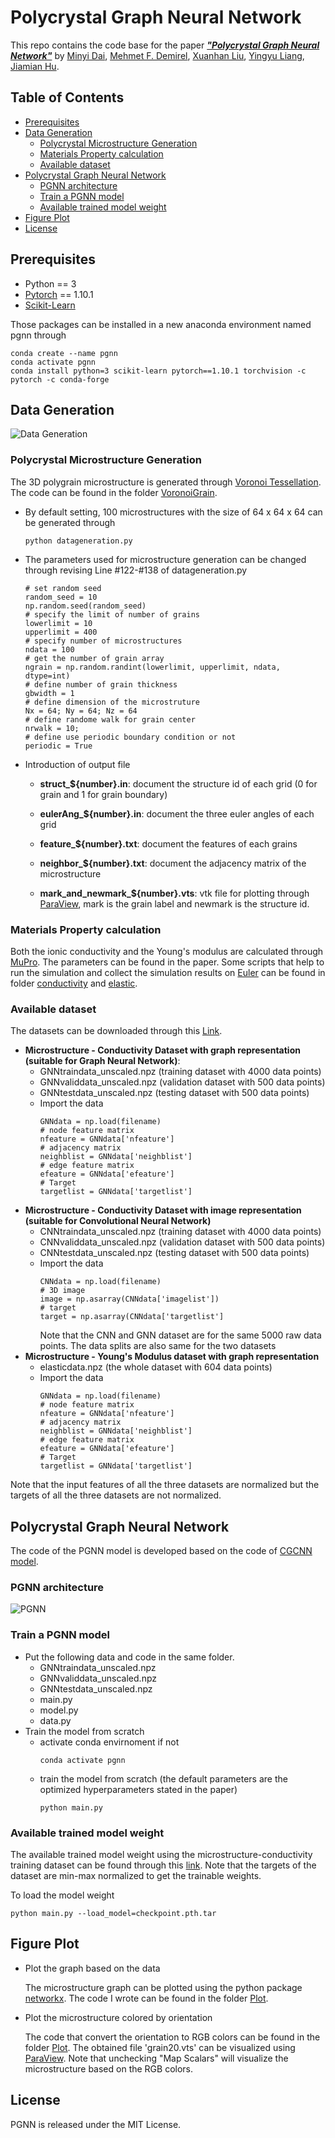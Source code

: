 # Polycrystal Graph Neural Network 

This repo contains the code base for the paper [***"Polycrystal Graph Neural Network"***]()
by [Minyi Dai](https://www.linkedin.com/in/minyi-dai-7bb82b197/), 
[Mehmet F. Demirel](http://cs.wisc.edu/~demirel), 
[Xuanhan Liu](https://www.linkedin.com/in/xuanhan-liu-2976b3218/),
[Yingyu Liang](http://cs.wisc.edu/~yliang), 
[Jiamian Hu](https://mesomod.weebly.com/people.html).

## Table of Contents

- [Prerequisites](#prerequisites)
- [Data Generation](#data-generation)
  - [Polycrystal Microstructure Generation](#polycrystal-microstructure-generation)
  - [Materials Property calculation](#materials-property-calculation)
  - [Available dataset](#available-dataset)
- [Polycrystal Graph Neural Network](#polycrystal-graph-neural-network)
  - [PGNN architecture](#pgnn-architecture)
  - [Train a PGNN model](#train-a-pgnn-model)
  - [Available trained model weight](#available-trained-model-weight)
- [Figure Plot](#figure-plot)
- [License](license)

## Prerequisites
- Python == 3
- [Pytorch](https://pytorch.org/) == 1.10.1
- [Scikit-Learn](https://scikit-learn.org/stable/) 

Those packages can be installed in a new anaconda environment named pgnn through
```
conda create --name pgnn
conda activate pgnn
conda install python=3 scikit-learn pytorch==1.10.1 torchvision -c pytorch -c conda-forge
```



### 
## Data Generation

![Data Generation](https://github.com/mdai26/PGNN/blob/main/Images/figure1.png)

### Polycrystal Microstructure Generation

The 3D polygrain microstructure is generated through [Voronoi Tessellation](https://en.wikipedia.org/wiki/Voronoi_diagram). The code can be found in the folder [VoronoiGrain](https://github.com/mdai26/PGNN/tree/main/Voronoigrain).

- By default setting, 100 microstructures with the size of 64 x 64 x 64 can be generated through
  ```
  python datageneration.py
  ```

- The parameters used for microstructure generation can be changed through revising Line #122-#138 of datageneration.py
  ```
  # set random seed
  random_seed = 10
  np.random.seed(random_seed)
  # specify the limit of number of grains
  lowerlimit = 10
  upperlimit = 400
  # specify number of microstructures
  ndata = 100
  # get the number of grain array
  ngrain = np.random.randint(lowerlimit, upperlimit, ndata, dtype=int)
  # define number of grain thickness
  gbwidth = 1
  # define dimension of the microstruture
  Nx = 64; Ny = 64; Nz = 64
  # define randome walk for grain center
  nrwalk = 10;
  # define use periodic boundary condition or not
  periodic = True
  ```
- Introduction of output file

  - **struct_${number}.in**: document the structure id of each grid (0 for grain and 1 for grain boundary)

  - **eulerAng_${number}.in**: document the three euler angles of each grid

  - **feature_${number}.txt**: document the features of each grains

  - **neighbor_${number}.txt**: document the adjacency matrix of the microstructure

  - **mark_and_newmark_${number}.vts**: vtk file for plotting through [ParaView](https://www.paraview.org/), mark is the grain label and newmark is the structure id. 

### Materials Property calculation

Both the ionic conductivity and the Young's modulus are calculated through [MuPro](https://www.mupro.co/). The parameters can be found in the paper. Some scripts that help to run the simulation and collect the simulation results on [Euler](https://wacc.wisc.edu/resources/docs/faqs.html) can be found in folder [conductivity](https://github.com/mdai26/PGNN/tree/main/conductivity) and [elastic](https://github.com/mdai26/PGNN/tree/main/elastic).

### Available dataset

The datasets can be downloaded through this [Link](https://drive.google.com/drive/folders/1ZxbRhB0Q5BLh89LYblG_GZGJsqtsiMuq?usp=sharing).

- **Microstructure - Conductivity Dataset with graph representation (suitable for Graph Neural Network)**: 
  - GNNtraindata_unscaled.npz (training dataset with 4000 data points)
  - GNNvaliddata_unscaled.npz (validation dataset with 500 data points)
  - GNNtestdata_unscaled.npz (testing dataset with 500 data points)
  - Import the data
    ```
    GNNdata = np.load(filename)
    # node feature matrix
    nfeature = GNNdata['nfeature']
    # adjacency matrix
    neighblist = GNNdata['neighblist']
    # edge feature matrix
    efeature = GNNdata['efeature']
    # Target
    targetlist = GNNdata['targetlist']
    ```
- **Microstructure - Conductivity Dataset with image representation (suitable for Convolutional Neural Network)**
  - CNNtraindata_unscaled.npz (training dataset with 4000 data points)
  - CNNvaliddata_unscaled.npz (validation dataset with 500 data points)
  - CNNtestdata_unscaled.npz (testing dataset with 500 data points)
  - Import the data
    ```
    CNNdata = np.load(filename)
    # 3D image 
    image = np.asarray(CNNdata['imagelist'])
    # target
    target = np.asarray(CNNdata['targetlist']
    ```
    Note that the CNN and GNN dataset are for the same 5000 raw data points. The data splits are also same for the two datasets
- **Microstructure - Young's Modulus dataset with graph representation**
  - elasticdata.npz (the whole dataset with 604 data points)
  - Import the data
    ```
    GNNdata = np.load(filename)
    # node feature matrix
    nfeature = GNNdata['nfeature']
    # adjacency matrix
    neighblist = GNNdata['neighblist']
    # edge feature matrix
    efeature = GNNdata['efeature']
    # Target
    targetlist = GNNdata['targetlist']
    ```
Note that the input features of all the three datasets are normalized but the targets of all the three datasets are not normalized. 

## Polycrystal Graph Neural Network

The code of the PGNN model is developed based on the code of [CGCNN model](https://github.com/txie-93/cgcnn).

### PGNN architecture

![PGNN](https://github.com/mdai26/PGNN/blob/main/Images/figure2.png)

### Train a PGNN model

- Put the following data and code in the same folder.
  - GNNtraindata_unscaled.npz
  - GNNvaliddata_unscaled.npz
  - GNNtestdata_unscaled.npz
  - main.py
  - model.py
  - data.py
- Train the model from scratch
  - activate conda envirnoment if not
    ```
    conda activate pgnn
    ```
  - train the model from scratch (the default parameters are the optimized hyperparameters stated in the paper)
    ```
    python main.py
    ```

### Available trained model weight

The available trained model weight using the microstructure-conductivity training dataset can be found through this [link](https://drive.google.com/drive/folders/1ZxbRhB0Q5BLh89LYblG_GZGJsqtsiMuq?usp=sharing). Note that the targets of the dataset are min-max normalized to get the trainable weights. 

To load the model weight
```
python main.py --load_model=checkpoint.pth.tar
```
## Figure Plot
- Plot the graph based on the data
  
  The microstructure graph can be plotted using the python package [networkx](https://networkx.org/). The code I wrote can be found in the folder [Plot](https://github.com/mdai26/PGNN/blob/main/Plot/graphplot.py).

- Plot the microstructure colored by orientation
  
  The code that convert the orientation to RGB colors can be found in the folder [Plot](https://github.com/mdai26/PGNN/blob/main/Plot/microstructure.py). The obtained file 'grain20.vts' can be visualized using [ParaView](https://www.paraview.org/). Note that unchecking "Map Scalars" will visualize the microstructure based on the RGB colors. 



## License

PGNN is released under the MIT License.



